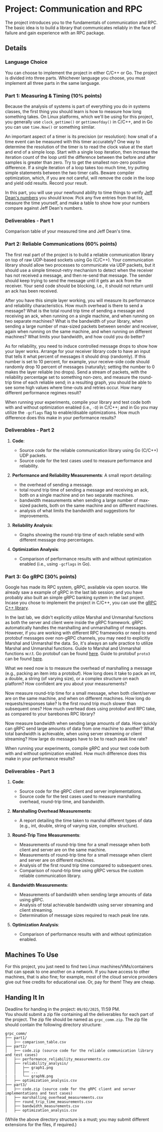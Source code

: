 # Project: Communication and RPC

The project introduces you to the fundamentals of communication and RPC. The basic idea is to build a library that communicates reliably in the face of failure and gain experience with an RPC package.

## Details

### Language Choice

You can choose to implement the project in either C/C++ or Go. The project is divided into three parts. Whichever language you choose, you must implement all three parts in the same language.  

### Part 1: Measuring & Timing (10% points)

Because the analysis of systems is part of everything you do in systems classes, the first thing you should learn is how to measure how long something takes. On Linux platforms, which we'll be using for this project, you generally use `clock_gettime()` or `gettimeofday()` in C/C++, and in Go you can use `time.Now()` or something similar.

An important aspect of a timer is its precision (or resolution): how small of a time event can be measured with this timer accurately? One way to determine the resolution of the timer is to read the clock value at the start and end of a simple loop. Start with a single loop iteration, then increase the iteration count of the loop until the difference between the before and after samples is greater than zero. Try to get the smallest non-zero positive difference. If a single iteration of a loop takes too much time, try putting simple statements between the two timer calls. Beware compiler optimization, which, if you are not careful, will remove the code in the loop and yield odd results. Record your result.

In this part, you will use your newfound ability to time things to verify [Jeff Dean's numbers](https://gist.github.com/jboner/2841832) you should know. Pick any five entries from that list, measure the time yourself, and make a table to show how your numbers compare against Jeff Dean's numbers.

### Deliverables - Part 1

Comparison table of your measured time and Jeff Dean's time.

### Part 2: Reliable Communications (60% points)

The first real part of the project is to build a reliable communication library on top of raw UDP-based sockets using Go (C/C++). Your communication library should allow two processes to communicate via UDP packets, but it should use a simple timeout-retry mechanism to detect when the receiver has not received a message, and then re-send that message. The sender should keep trying to send the message until it gets an ack from the receiver. Your send code should be blocking, i.e., it should not return until an ack has been received.

After you have this simple layer working, you will measure its performance and reliability characteristics. How much overhead is there to send a message? What is the total round trip time of sending a message and receiving an ack, when running on a single machine, and when running on two separate machines? What is the bandwidth of your library, when sending a large number of max-sized packets between sender and receiver, again when running on the same machine, and when running on different machines? What limits your bandwidth, and how could you do better?

As for reliability, you need to induce controlled message drops to show how your layer works. Arrange for your receiver library code to have an input that tells it what percent of messages it should drop (randomly). If this number is set to 10 percent, for example, your receive-side code should randomly drop 10 percent of messages (naturally); setting the number to 0 makes the layer reliable (no drops). Send a stream of packets, with the reliability percentage set to something non-zero, and measure the round-trip time of each reliable send; in a resulting graph, you should be able to see some high values where time-outs and retries occur. How many different performance regimes result?

When running your experiments, compile your library and test code both with and without optimization enabled (i.e., `-O`) in C/C++; and in Go you may utilize the `-gcflags` flag to enable/disable optimizations. How much difference does this make in your performance results?

### Deliverables - Part 2

1. **Code**:
   - Source code for the reliable communication library using Go (C/C++) UDP packets.
   - Source code for the test cases used to measure performance and reliability.

2. **Performance and Reliability Measurements**:
    A small report detailing:
    - the overhead of sending a message.
    - total round trip time of sending a message and receiving an ack, both on a single machine and on two separate machines.
    - bandwidth measurements when sending a large number of max-sized packets, both on the same machine and on different machines.
    - analysis of what limits the bandwidth and suggestions for improvements.

3. **Reliability Analysis**:
   - Graphs showing the round-trip time of each reliable send with different message drop percentages.

4. **Optimization Analysis**:
   - Comparison of performance results with and without optimization enabled (i.e., using `-gcflags` in Go).

### Part 3: Go gRPC (30% points)

Google has made its RPC system, gRPC, available via open source. We already saw a example of gRPC in the last lab session; and you have probably also built an simple gRPC banking system in the last project. Incase you chose to implement the project in C/C++, you can use the [gRPC C++ library](https://grpc.io/docs/languages/cpp/).

In the last lab, we didn't explicitly utilize Marshal and Unmarshal functions as both the server and client were inside the gRPC framework. gRPC automatically handles the marshalling and unmarshalling of messages. However, if you are working with different RPC frameworks or need to send protobuf messages over non-gRPC channels, you may need to explicitly Marshal and Unmarshal the data. So, it's always an safe practice to utilize Marshal and Unmarshal functions. Guide to Marshal and Unmarshal functions w.r.t. Go protobuf can be found [here](https://pkg.go.dev/google.golang.org/protobuf/proto). Guide to protobuf `proto3` can be found [here](https://protobuf.dev/programming-guides/proto3/).   

What we need now is to measure the overhead of marshalling a message (e.g., packing an item into a protobuf). How long does it take to pack an int, a double, a string (of varying size), or a complex structure on each platform? How confident are you about your measurements?

Now measure round-trip time for a small message, when both client/server are on the same machine, and when on different machines. How long do requests/responses take? Is the first round trip much slower than subsequent ones? How much overhead does using protobuf and RPC take, as compared to your barebones RPC library?

Now measure bandwidth when sending large amounts of data. How quickly can gRPC send large amounts of data from one machine to another? What total bandwidth is achievable, when using server streaming or client streaming? How large do messages have to be to reach peak line rate?

When running your experiments, compile gRPC and your test code both with and without optimization enabled. How much difference does this make in your performance results?

### Deliverables - Part 3

1. **Code**:
   - Source code for the gRPC client and server implementations.
   - Source code for the test cases used to measure marshalling overhead, round-trip time, and bandwidth.

2. **Marshalling Overhead Measurements**:
   - A report detailing the time taken to marshal different types of data (e.g., int, double, string of varying size, complex structure).

3. **Round-Trip Time Measurements**:
   - Measurements of round-trip time for a small message when both client and server are on the same machine.
   - Measurements of round-trip time for a small message when client and server are on different machines.
   - Analysis of the first round trip time compared to subsequent ones.
   - Comparison of round-trip time using gRPC versus the custom reliable communication library.

4. **Bandwidth Measurements**:
   - Measurements of bandwidth when sending large amounts of data using gRPC.
   - Analysis of total achievable bandwidth using server streaming and client streaming.
   - Determination of message sizes required to reach peak line rate.

5. **Optimization Analysis**:
   - Comparison of performance results with and without optimization enabled.

## Machines To Use

For this project, you just need to find two Linux machines/VMs/containers that can speak to one another on a network. If you have access to other machines, that is also fine; for example, most of the cloud service providers give out free credits for educational use. Or, pay for them! They are cheap.

## Handing It In
Deadline for handing in the project: `09/02/2025`, 11:59 PM.  
You should submit a zip file containing all the deliverables for each part of the project. The zip file should be named as `grpc_comm.zip`. The zip file should contain the following directory structure:

```text
grpc_comm/
├── part1/
│   ├── comparison_table.csv
├── part2/
│   ├── code.zip (source code for the reliable communication library and test cases)
│   ├── performance_reliability_measurements.csv
│   ├── reliability_analysis/
│   │   ├── graph1.png
│   │   ├── ...
|   |   └── graphN.png
│   ├── optimization_analysis.csv
├── part3/
│   ├── code.zip (source code for the gRPC client and server implementations and test cases)
│   ├── marshalling_overhead_measurements.csv
│   ├── round_trip_time_measurements.csv
│   ├── bandwidth_measurements.csv
│   ├── optimization_analysis.csv
```

(While the above directory structure is a must; you may submit different extensions for the files, if required.)
